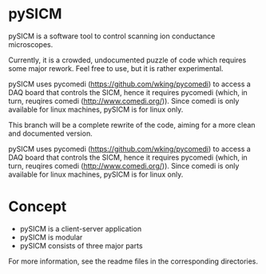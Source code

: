 # pySICM


pySICM is a software tool to control scanning ion conductance microscopes.

Currently, it is a crowded, undocumented puzzle of code which requires some
major rework. Feel free to use, but it is rather experimental. 

pySICM uses pycomedi (https://github.com/wking/pycomedi) to access a DAQ board
that controls the SICM, hence it requires pycomedi (which, in turn, reuqires
comedi (http://www.comedi.org/)). Since comedi is only available for linux
machines, pySICM is for linux only.  

This branch will be a complete rewrite of the code, aiming for a more clean
and documented version.  

pySICM uses pycomedi (https://github.com/wking/pycomedi) to access a DAQ board
that controls the SICM, hence it requires pycomedi (which, in turn, reuqires
comedi (http://www.comedi.org/)). Since comedi is only available for linux
machines, pySICM is for linux only.  


# Concept

- pySICM is a client-server application
- pySICM is modular
- pySICM consists of three major parts

For more information, see the readme files in the corresponding directories.

